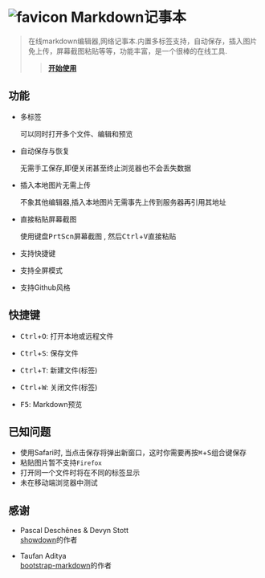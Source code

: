 # ![favicon](http://zzzhan.github.io/markdown-notepad/dist/img/favicon-96x96.png) Markdown记事本

> 在线markdown编辑器,网络记事本.内置多标签支持，自动保存，插入图片免上传，屏幕截图粘贴等等，功能丰富，是一个很棒的在线工具.
>> [**开始使用**](http://zzzhan.github.io/markdown-notepad/ '在线Markdown编辑器')

## 功能

* 多标签

  可以同时打开多个文件、编辑和预览

* 自动保存与恢复

  无需手工保存,即便关闭甚至终止浏览器也不会丢失数据

* 插入本地图片无需上传

  不象其他编辑器,插入本地图片无需事先上传到服务器再引用其地址

* 直接粘贴屏幕截图

  使用键盘<kbd>PrtScn</kbd>屏幕截图 , 然后<kbd>Ctrl</kbd>+<kbd>V</kbd>直接粘贴

* 支持快捷键
* 支持全屏模式
* 支持Github风格

## 快捷键

* <kbd>Ctrl</kbd>+<kbd>O</kbd>: 打开本地或远程文件

* <kbd>Ctrl</kbd>+<kbd>S</kbd>: 保存文件

* <kbd>Ctrl</kbd>+<kbd>T</kbd>: 新建文件(标签)

* <kbd>Ctrl</kbd>+<kbd>W</kbd>: 关闭文件(标签)

* <kbd>F5</kbd>: Markdown预览

## 已知问题

* 使用Safari时, 当点击保存将弹出新窗口，这时你需要再按<kbd>⌘</kbd>+<kbd>S</kbd>组合键保存
* 粘贴图片暂不支持`Firefox`
* 打开同一个文件时将在不同的标签显示
* 未在移动端浏览器中测试

## 感谢

* Pascal Deschênes & Devyn Stott<br/>
  [showdown](https://github.com/showdownjs/showdown)的作者

* Taufan Aditya<br/>
  [bootstrap-markdown](https://github.com/toopay/bootstrap-markdown)的作者